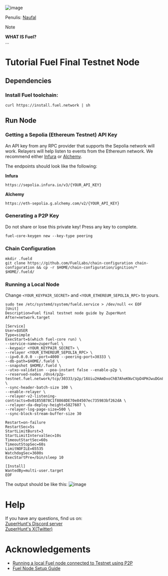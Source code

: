 ![image](https://github.com/user-attachments/assets/3ca72387-514b-48d4-9bea-1917cbaa241c)


Penulis: [Naufal](https://x.com/0xfal)

> [!NOTE]
> **WHAT IS Fuel?**\
> ...

# Tutorial Fuel Final Testnet Node

## Dependencies

### Install Fuel toolchain:
```
curl https://install.fuel.network | sh
```
## Run Node

### Getting a Sepolia (Ethereum Testnet) API Key
An API key from any RPC provider that supports the Sepolia network will work. Relayers will help listen to events from the Ethereum network. We recommend either [Infura](https://www.infura.io/) or [Alchemy](https://www.alchemy.com/).

The endpoints should look like the following:

**Infura**
```
https://sepolia.infura.io/v3/{YOUR_API_KEY}
```
**Alchemy**
```
https://eth-sepolia.g.alchemy.com/v2/{YOUR_API_KEY}
```

### Generating a P2P Key

Do not share or lose this private key! Press any key to complete.
```
fuel-core-keygen new --key-type peering
```

### Chain Configuration

```
mkdir .fueld
git clone https://github.com/FuelLabs/chain-configuration chain-configuration && cp -r $HOME/chain-configuration/ignition/* $HOME/.fueld/
```

### Running a Local Node

Change `<YOUR_KEYPAIR_SECRET>` and `<YOUR_ETHEREUM_SEPOLIA_RPC>` to yours.
```
sudo tee /etc/systemd/system/fueld.service > /dev/null << EOF
[Unit]
Description=Fuel final testnet node guide by ZuperHunt
After=network.target

[Service]
User=$USER
Type=simple
ExecStart=$(which fuel-core run) \
--service-name=zuperfuel \
--keypair <YOUR_KEYPAIR_SECRET> \
--relayer <YOUR_ETHEREUM_SEPOLIA_RPC> \
--ip=0.0.0.0 --port=4000 --peering-port=30333 \
--db-path=$HOME/.fueld \
--snapshot $HOME/.fueld \
--utxo-validation --poa-instant false --enable-p2p \
--reserved-nodes /dns4/p2p-testnet.fuel.network/tcp/30333/p2p/16Uiu2HAmDxoChB7AheKNvCVpD4PHJwuDGn8rifMBEHmEynGHvHrf \
--sync-header-batch-size 100 \
--enable-relayer \
--relayer-v2-listening-contracts=0x01855B78C1f8868DE70e84507ec735983bf262dA \
--relayer-da-deploy-height=5827607 \
--relayer-log-page-size=500 \
--sync-block-stream-buffer-size 30

Restart=on-failure
RestartSec=5s
StartLimitBurst=3
StartLimitIntervalSec=10s
TimeoutStartSec=60s
TimeoutStopSec=60s
LimitNOFILE=65535
WatchdogSec=3600s
ExecStartPre=/bin/sleep 10

[Install]
WantedBy=multi-user.target 
EOF
```

The output should be like this:
![image](https://github.com/user-attachments/assets/9bc8426b-a643-4bf0-8aae-c95bb6764423)


# Help

If you have any questions, find us on:\
[ZuperHunt's Discord server](https://discord.gg/ZuperHunt)\
[ZuperHunt's X(Twitter)](https://twitter.com/ZuperHunt)

# Acknowledgements

* [Running a local Fuel node connected to Testnet using P2P](https://docs.fuel.network/guides/running-a-node/running-a-testnet-node/)
* [Fuel Node Setup Guide](https://docs.nodecattel.xyz/node-guides/quick-start/fuel-node-setup-guide)
